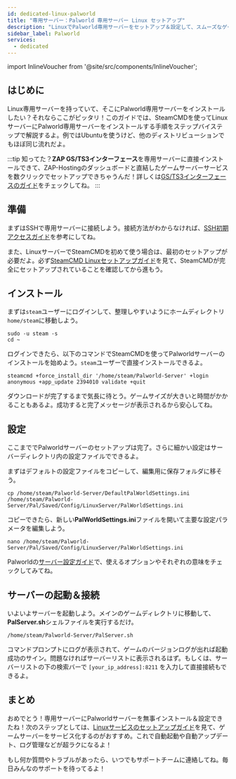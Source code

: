 ```yaml
---
id: dedicated-linux-palworld
title: "専用サーバー：Palworld 専用サーバー Linux セットアップ"
description: "LinuxでPalworld専用サーバーをセットアップ＆設定して、スムーズなゲームプレイ管理を実現しよう → 今すぐチェック"
sidebar_label: Palworld
services:
  - dedicated
---
```


import InlineVoucher from '@site/src/components/InlineVoucher';

## はじめに
Linux専用サーバーを持っていて、そこにPalworld専用サーバーをインストールしたい？それならここがピッタリ！このガイドでは、SteamCMDを使ってLinuxサーバーにPalworld専用サーバーをインストールする手順をステップバイステップで解説するよ。例ではUbuntuを使うけど、他のディストリビューションでもほぼ同じ流れだよ。

:::tip
知ってた？**ZAP GS/TS3インターフェース**を専用サーバーに直接インストールできて、ZAP-Hostingのダッシュボードと直結したゲームサーバーサービスを数クリックでセットアップできちゃうんだ！詳しくは[GS/TS3インターフェースのガイド](dedicated-linux-gs-interface.md)をチェックしてね。
:::

<InlineVoucher />

## 準備

まずはSSHで専用サーバーに接続しよう。接続方法がわからなければ、[SSH初期アクセスガイド](dedicated-linux-ssh.md)を参考にしてね。

また、LinuxサーバーでSteamCMDを初めて使う場合は、最初のセットアップが必要だよ。必ず[SteamCMD Linuxセットアップガイド](dedicated-linux-steamcmd.md)を見て、SteamCMDが完全にセットアップされていることを確認してから進もう。

## インストール

まずは`steam`ユーザーにログインして、整理しやすいようにホームディレクトリ`home/steam`に移動しよう。
```
sudo -u steam -s
cd ~
```

ログインできたら、以下のコマンドでSteamCMDを使ってPalworldサーバーのインストールを始めよう。`steam`ユーザーで直接インストールできるよ。
```
steamcmd +force_install_dir '/home/steam/Palworld-Server' +login anonymous +app_update 2394010 validate +quit
```

ダウンロードが完了するまで気長に待とう。ゲームサイズが大きいと時間がかかることもあるよ。成功すると完了メッセージが表示されるから安心してね。

## 設定

ここまででPalworldサーバーのセットアップは完了。さらに細かい設定はサーバーディレクトリ内の設定ファイルでできるよ。

まずはデフォルトの設定ファイルをコピーして、編集用に保存フォルダに移そう。
```
cp /home/steam/Palworld-Server/DefaultPalWorldSettings.ini /home/steam/Palworld-Server/Pal/Saved/Config/LinuxServer/PalWorldSettings.ini
```

コピーできたら、新しい**PalWorldSettings.ini**ファイルを開いて主要な設定パラメータを編集しよう。
```
nano /home/steam/Palworld-Server/Pal/Saved/Config/LinuxServer/PalWorldSettings.ini
```

Palworldの[サーバー設定ガイド](palworld-configuration.md)で、使えるオプションやそれぞれの意味をチェックしてみてね。

## サーバーの起動＆接続

いよいよサーバーを起動しよう。メインのゲームディレクトリに移動して、**PalServer.sh**シェルファイルを実行するだけ。
```
/home/steam/Palworld-Server/PalServer.sh
```

コマンドプロンプトにログが表示されて、ゲームのバージョンログが出れば起動成功のサイン。問題なければサーバーリストに表示されるはず。もしくは、サーバーリストの下の検索バーで `[your_ip_address]:8211` を入力して直接接続もできるよ。

## まとめ

おめでとう！専用サーバーにPalworldサーバーを無事インストール＆設定できたね！次のステップとしては、[Linuxサービスのセットアップガイド](dedicated-linux-create-gameservice.md)を見て、ゲームサーバーをサービス化するのがおすすめ。これで自動起動や自動アップデート、ログ管理などが超ラクになるよ！

もし何か質問やトラブルがあったら、いつでもサポートチームに連絡してね。毎日みんなのサポートを待ってるよ！

<InlineVoucher />